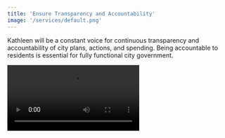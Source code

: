 ```yaml
---
title: 'Ensure Transparency and Accountability'
image: '/services/default.png'
---
```


Kathleen will be a constant voice for continuous transparency and accountability of city plans, actions, and spending.  Being accountable to residents is essential for fully functional city government.

<video controls style="max-width: 100%">
    <source src="/videos/engagement.mov"
            type="video/mp4">
</video>

